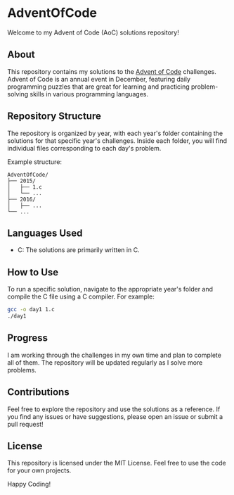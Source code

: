 
# AdventOfCode

Welcome to my Advent of Code (AoC) solutions repository!

## About

This repository contains my solutions to the [Advent of Code](https://adventofcode.com/) challenges. Advent of Code is an annual event in December, featuring daily programming puzzles that are great for learning and practicing problem-solving skills in various programming languages.

## Repository Structure

The repository is organized by year, with each year's folder containing the solutions for that specific year's challenges. Inside each folder, you will find individual files corresponding to each day's problem.

Example structure:
```
AdventOfCode/
├── 2015/
│   ├── 1.c
│   └── ...
├── 2016/
│   ├── ...
└── ...
```

## Languages Used

- C: The solutions are primarily written in C.

## How to Use

To run a specific solution, navigate to the appropriate year's folder and compile the C file using a C compiler. For example:

```bash
gcc -o day1 1.c
./day1
```

## Progress

I am working through the challenges in my own time and plan to complete all of them. The repository will be updated regularly as I solve more problems.

## Contributions

Feel free to explore the repository and use the solutions as a reference. If you find any issues or have suggestions, please open an issue or submit a pull request!

## License

This repository is licensed under the MIT License. Feel free to use the code for your own projects.

Happy Coding!
